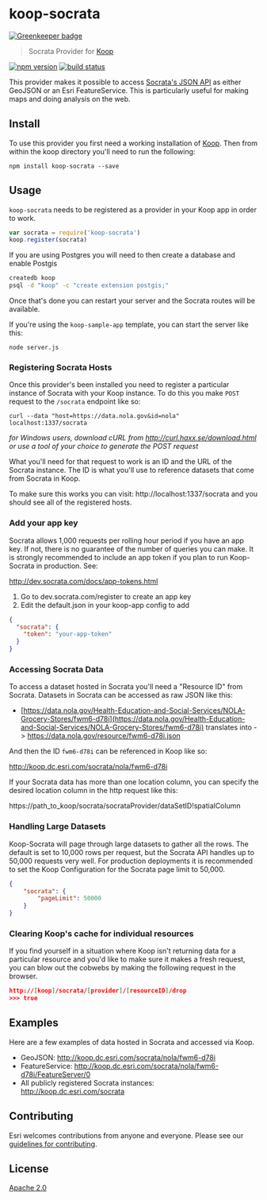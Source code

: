 # koop-socrata

[![Greenkeeper badge](https://badges.greenkeeper.io/koopjs/koop-socrata.svg)](https://greenkeeper.io/)

> Socrata Provider for [Koop](https://github.com/koopjs/koop)

[![npm version][npm-img]][npm-url]
[![build status][travis-img]][travis-url]

[npm-img]: https://img.shields.io/npm/v/koop-socrata.svg?style=flat-square
[npm-url]: https://www.npmjs.com/package/koop-socrata
[travis-img]: https://img.shields.io/travis/koopjs/koop-socrata.svg?style=flat-square
[travis-url]: https://travis-ci.org/koopjs/koop-socrata

This provider makes it possible to access [Socrata's JSON API](http://dev.socrata.com/docs/formats/json.html) as either GeoJSON or an Esri FeatureService. This is particularly useful for making maps and doing analysis on the web.

## Install

To use this provider you first need a working installation of [Koop](https://github.com/koopjs/koop). Then from within the koop directory you'll need to run the following:

```
npm install koop-socrata --save
```
## Usage

`koop-socrata` needs to be registered as a provider in your Koop app in order to work.

```js
var socrata = require('koop-socrata')
koop.register(socrata)
```

If you are using Postgres you will need to then create a database and enable Postgis

```bash
createdb koop
psql -d "koop" -c "create extension postgis;"
```

Once that's done you can restart your server and the Socrata routes will be available.

If you're using the `koop-sample-app` template, you can start the server like this:

```
node server.js
```

### Registering Socrata Hosts

Once this provider's been installed you need to register a particular instance of Socrata with your Koop instance. To do this you make `POST` request to the `/socrata` endpoint like so:

```
curl --data "host=https://data.nola.gov&id=nola" localhost:1337/socrata
```

*for Windows users, download cURL from http://curl.haxx.se/download.html or use a tool of your choice to generate the POST request*

What you'll need for that request to work is an ID and the URL of the Socrata instance. The ID is what you'll use to reference datasets that come from Socrata in Koop.

To make sure this works you can visit: http://localhost:1337/socrata and you should see all of the registered hosts.

### Add your app key

Socrata allows 1,000 requests per rolling hour period if you have an app key. If not, there is no guarantee of the number of queries you can make. It is strongly recommended to include an app token if you plan to run Koop-Socrata in production. See:

http://dev.socrata.com/docs/app-tokens.html

1. Go to dev.socrata.com/register to create an app key
2. Edit the default.json in your koop-app config to add
```json
{
  "socrata": {
    "token": "your-app-token"
  }
}
```

### Accessing Socrata Data

To access a dataset hosted in Socrata you'll need a "Resource ID" from Socrata. Datasets in Socrata can be accessed as raw JSON like this:

* [https://data.nola.gov/Health-Education-and-Social-Services/NOLA-Grocery-Stores/fwm6-d78i](https://data.nola.gov/Health-Education-and-Social-Services/NOLA-Grocery-Stores/fwm6-d78i) translates into -> https://data.nola.gov/resource/fwm6-d78i.json

And then the ID `fwm6-d78i` can be referenced in Koop like so:

http://koop.dc.esri.com/socrata/nola/fwm6-d78i

If your Socrata data has more than one location column, you can specify the desired location column in the http request like this:

https://path_to_koop/socrata/socrataProvider/dataSetID!spatialColumn

### Handling Large Datasets

Koop-Socrata will page through large datasets to gather all the rows. The default is set to 10,000 rows per request, but the Socrata API handles up to 50,000 requests very well. For production deployments it is recommended to set the Koop Configuration for the Socrata page limit to 50,000.

```json
{
	"socrata": {
		"pageLimit": 50000
	}
}
```

### Clearing Koop's cache for individual resources

If you find yourself in a situation where Koop isn't returning data for a particular resource and you'd like to make sure it makes a fresh request, you can blow out the cobwebs by making the following request in the browser.

```json
http://[koop]/socrata/[provider]/[resourceID]/drop
>>> true
```

## Examples

Here are a few examples of data hosted in Socrata and accessed via Koop.

* GeoJSON: http://koop.dc.esri.com/socrata/nola/fwm6-d78i
* FeatureService: http://koop.dc.esri.com/socrata/nola/fwm6-d78i/FeatureServer/0
* All publicly registered Socrata instances: http://koop.dc.esri.com/socrata

## Contributing

Esri welcomes contributions from anyone and everyone. Please see our [guidelines for contributing](https://github.com/Esri/contributing).

## License

[Apache 2.0](LICENSE)
